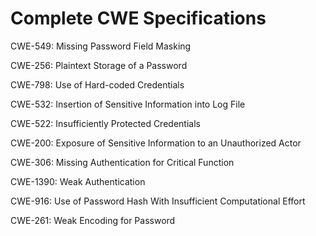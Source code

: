 

# Complete CWE Specifications

CWE-549: Missing Password Field Masking

CWE-256: Plaintext Storage of a Password

CWE-798: Use of Hard-coded Credentials

CWE-532: Insertion of Sensitive Information into Log File

CWE-522: Insufficiently Protected Credentials

CWE-200: Exposure of Sensitive Information to an Unauthorized Actor

CWE-306: Missing Authentication for Critical Function

CWE-1390: Weak Authentication

CWE-916: Use of Password Hash With Insufficient Computational Effort

CWE-261: Weak Encoding for Password